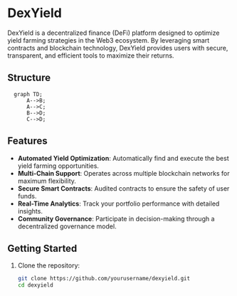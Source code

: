 # DexYield

DexYield is a decentralized finance (DeFi) platform designed to optimize yield farming strategies in the Web3 ecosystem. By leveraging smart contracts and blockchain technology, DexYield provides users with secure, transparent, and efficient tools to maximize their returns.

## Structure

```mermaid
  graph TD;
      A-->B;
      A-->C;
      B-->D;
      C-->D;
```

## Features

- **Automated Yield Optimization**: Automatically find and execute the best yield farming opportunities.
- **Multi-Chain Support**: Operates across multiple blockchain networks for maximum flexibility.
- **Secure Smart Contracts**: Audited contracts to ensure the safety of user funds.
- **Real-Time Analytics**: Track your portfolio performance with detailed insights.
- **Community Governance**: Participate in decision-making through a decentralized governance model.

## Getting Started

1. Clone the repository:

   ```bash
   git clone https://github.com/yourusername/dexyield.git
   cd dexyield
   ```
